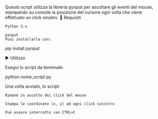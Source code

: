 Questo script utilizza la libreria pynput per ascoltare gli eventi del mouse, stampando su console la posizione del cursore ogni volta che viene effettuato un click sinistro.
🔧 Requisiti

    Python 3.x

    pynput
    Puoi installarla con:

pip install pynput

▶️ Utilizzo

Esegui lo script da terminale:

python nome_script.py

Una volta avviato, lo script:

    Rimane in ascolto dei click del mouse

    Stampa le coordinate (x, y) ad ogni click sinistro

    Può essere interrotto con CTRL+C
